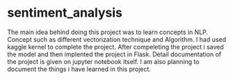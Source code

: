 # sentiment_analysis
The main idea behind doing this project was to learn concepts in NLP. Concept such as different vectorization technique and Algorithm.
I had used kaggle kernel to complete the project. 
After compeleting the project i saved the model and then implented the project in Flask. 
Detail documentation of the project is given on jupyter notebook itself. I am also planning to document the things i have learned in this project. 
